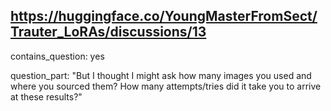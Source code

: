 ## https://huggingface.co/YoungMasterFromSect/Trauter_LoRAs/discussions/13

contains_question: yes

question_part: "But I thought I might ask how many images you used and where you sourced them? How many attempts/tries did it take you to arrive at these results?"